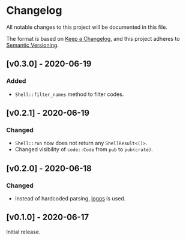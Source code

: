 # Changelog
All notable changes to this project will be documented in this file.

The format is based on [Keep a Changelog](https://keepachangelog.com/en/1.0.0/),
and this project adheres to [Semantic Versioning](https://semver.org/spec/v2.0.0.html).

## [v0.3.0] - 2020-06-19
### Added
 - `Shell::filter_names` method to filter codes.

## [v0.2.1] - 2020-06-19
### Changed
 - `Shell::run` now does not return any `ShellResult<()>`.
 - Changed visibility of `code::Code` from `pub` to `pub(crate)`.

## [v0.2.0] - 2020-06-18
### Changed
 - Instead of hardcoded parsing, [logos](https://crates.io/crates/logos) is used.

## [v0.1.0] - 2020-06-17

Initial release.